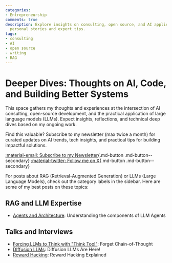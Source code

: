 ```yaml
---
categories:
- Entrepreneurship
comments: true
description: Explore insights on consulting, open source, and AI applications through
  personal stories and expert tips.
tags:
- consulting
- AI
- open source
- writing
- RAG
---
```


# Deeper Dives: Thoughts on AI, Code, and Building Better Systems

This space gathers my thoughts and experiences at the intersection of AI consulting, open-source development, and the practical application of large language models (LLMs). Expect insights, reflections, and technical deep dives based on my ongoing work.

Find this valuable? Subscribe to my newsletter (max twice a month) for curated updates on AI trends, tech insights, and practical tips for building impactful solutions.

[:material-email: Subscribe to my Newsletter](https://tally.so/r/3y9bb0){.md-button .md-button--secondary}
[:material-twitter: Follow me on X](https://twitter.com/engineerprompt){.md-button .md-button--secondary}

For posts about RAG (Retrieval-Augmented Generation) or LLMs (Large Language Models), check out the category labels in the sidebar. Here are some of my best posts on these topics:


## RAG and LLM Expertise
- [Agents and Architecture](./posts/agents-architecture.md): Understanding the components of LLM Agents


## Talks and Interviews

- [Forcing LLMs to Think with "Think Tool"](https://youtu.be/Ofhx8ocr-cY): Forget Chain-of-Thought 
- [DIffusion LLMs](https://youtu.be/0B9EMddwlOQ): Diffusion LLMs Are Here!
- [Reward Hacking](https://youtu.be/uY7I1YrZB2M): Reward Hacking Explained
